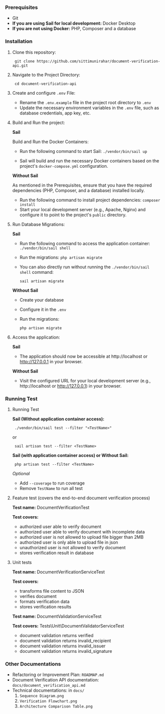 ### Prerequisites

- Git
- **If you are using Sail for local development:** Docker Desktop
- **If you are not using Docker:** PHP, Composer and a database

### Installation

1. Clone this repository:

        git clone https://github.com/sittimunirahar/document-verification-api.git

2. Navigate to the Project Directory:
   
        cd document-verification-api

3. Create and configure `.env` File:

   - Rename the `.env.example` file in the project root directory to `.env`
   - Update the necessary environment variables in the `.env` file, such as database credentials, app key, etc.

4. Build and Run the project:
  
    **Sail** 
    
    Build and Run the Docker Containers:
    - Run the following command to start Sail:
      `./vendor/bin/sail up`

    - Sail will build and run the necessary Docker containers based on the project's `docker-compose.yml` configuration.

    **Without Sail**
    
    As mentioned in the Prerequisites, ensure that you have the required dependencies (PHP, Composer, and a database) installed locally. 
    - Run the following command to install project dependencies:
    `composer install`
    - Start your local development server (e.g., Apache, Nginx) and configure it to point to the project's `public` directory.

5. Run Database Migrations:
   
   **Sail**
   
   - Run the following command to access the application container:
      `./vendor/bin/sail shell`

   - Run the migrations:
      `php artisan migrate`

   - You can also directly run without running the `./vendor/bin/sail shell` command: 
  
      `sail artisan migrate`

   **Without Sail**

     - Create your database 
     - Configure it in the `.env`
     - Run the migrations:
   
         `php artisan migrate`

6. Access the application:

    **Sail**

    - The application should now be accessible at http://localhost or http://127.0.0.1 in your browser.

    **Without Sail**

    - Visit the configured URL for your local development server (e.g., http://localhost or http://127.0.0.1) in your browser.


### Running Test

1. Running Test
   
    **Sail (Without application container access):**

    
        ./vendor/bin/sail test --filter "<TestName>"

    or 

        sail artisan test --filter <TestName>

    **Sail (with application container access) or Without Sail:**

        php artisan test --filter <TestName> 

    *Optional*
    * Add `--coverage` to run coverage
    * Remove `TestName` to run all test


2. Feature test (covers the end-to-end document verification process)

    **Test name:** DocumentVerificationTest

    **Test covers:**
    - authorized user able to verify document      
    - authorized user able to verify document with incomplete data
    - authorized user is not allowed to upload file bigger than 2MB
    - authorized user is only able to upload file in json
    - unauthorized user is not allowed to verify document
    - stores verification result in database

3. Unit tests
   
   **Test name:** DocumentVerificationServiceTest

   **Test covers:**
   - transforms file content to JSON
   - verifies document
   - formats verification data
   - stores verification results 

   **Test name:** DocumentValidationServiceTest

   **Test covers:**
   Tests\Unit\DocumentValidatorServiceTest
   - document validation returns verified
   - document validation returns invalid_recipient
   - document validation returns invalid_issuer
   - document validation returns invalid_signature


### Other Documentations

 - Refactoring or Improvement Plan: `ROADMAP.md`
 - Document Verification API documentation: `docs/document_verification_api.md`
 - Technical documentations: in `docs/`
    1. `Sequence Diagram.png`
    2. `Verification Flowchart.png`
    3. `Architecture Comparison Table.png`
